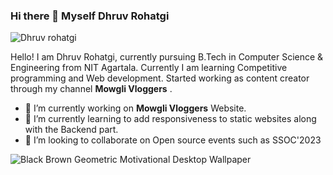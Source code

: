 ### Hi there 👋 Myself Dhruv Rohatgi







![Dhruv rohatgi](https://github.com/Courage003/Courage003/assets/111676377/82b9f270-98f2-40cc-9031-adea6e265c2a)



<!--
**Courage003/Courage003** is a ✨ _special_ ✨ repository because its `README.md` (this file) appears on your GitHub profile.-->
Hello! I am Dhruv Rohatgi, currently pursuing B.Tech in Computer Science & Engineering from NIT Agartala. Currently I am learning Competitive programming and Web development. Started working as content creator through my channel **Mowgli Vloggers** .


- 🔭 I’m currently working on **Mowgli Vloggers** Website.
- 🌱 I’m currently learning to add responsiveness to static websites along with the Backend part.
- 👯 I’m looking to collaborate on Open source events such as SSOC'2023




 

![Black Brown Geometric Motivational Desktop Wallpaper](https://github.com/Courage003/Courage003/assets/111676377/50f4fa2f-f52b-4b92-8731-ba0f907c6176)
